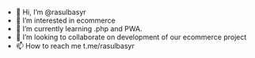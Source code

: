 - 👋 Hi, I’m @rasulbasyr
- 👀 I’m interested in ecommerce
- 🌱 I’m currently learning .php and PWA.
- 💞️ I’m looking to collaborate on development of our ecommerce project
- 📫 How to reach me t.me/rasulbasyr

<!---
rasulbasyr/rasulbasyr is a ✨ special ✨ repository because its `README.md` (this file) appears on your GitHub profile.
You can click the Preview link to take a look at your changes.
--->
